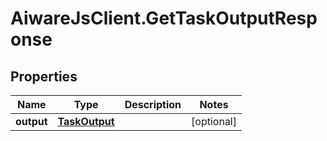 # AiwareJsClient.GetTaskOutputResponse

## Properties

Name | Type | Description | Notes
------------ | ------------- | ------------- | -------------
**output** | [**TaskOutput**](TaskOutput.md) |  | [optional] 


